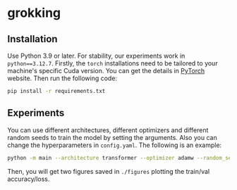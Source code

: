 # grokking

## Installation

Use Python 3.9 or later. For stability, our experiments work in `python==3.12.7`. Firstly, the `torch` installations need to be tailored to your machine's specific Cuda version. You can get the details in [PyTorch](https://pytorch.org/) website. Then run the following code:
```bash
pip install -r requirements.txt
```

## Experiments

You can use different architectures, different optimizers and different random seeds to train the model by setting the arguments. Also you can change the hyperparameters in `config.yaml`. The following is an example:
```bash
python -m main --architecture transformer --optimizer adamw --random_seed 42
```

Then, you will get two figures saved in `./figures` plotting the train/val accuracy/loss.